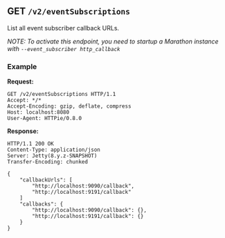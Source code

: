 ## GET `/v2/eventSubscriptions`

List all event subscriber callback URLs.

_NOTE: To activate this endpoint, you need to startup a Marathon instance with `--event_subscriber http_callback`_

### Example

**Request:**

```
GET /v2/eventSubscriptions HTTP/1.1
Accept: */*
Accept-Encoding: gzip, deflate, compress
Host: localhost:8080
User-Agent: HTTPie/0.8.0
```

**Response:**

```
HTTP/1.1 200 OK
Content-Type: application/json
Server: Jetty(8.y.z-SNAPSHOT)
Transfer-Encoding: chunked

{
    "callbackUrls": [
        "http://localhost:9090/callback",
        "http://localhost:9191/callback"
    ]
    "callbacks": {
        "http://localhost:9090/callback": {},
        "http://localhost:9191/callback": {}
    }
}
```
